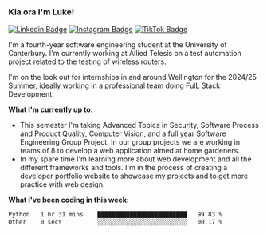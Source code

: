 ### Kia ora I'm Luke!

[![Linkedin Badge](https://img.shields.io/badge/-LinkedIn-0e76a8?style=flat-square&logo=Linkedin&logoColor=white)](https://www.linkedin.com/in/luke-stynes/)
[![Instagram Badge](https://img.shields.io/badge/-Instagram-e4405f?style=flat-square&logo=Instagram&logoColor=white)](https://www.instagram.com/luke.stynes/)
[![TikTok Badge](https://img.shields.io/badge/TikTok-Follow-blue)](https://www.tiktok.com/@luke_stynes)

I'm a fourth-year software engineering student at the University of Canterbury. I'm currently working at Allied Telesis on a test automation project related to the testing of wireless routers.

I'm on the look out for internships in and around Wellington for the 2024/25 Summer, ideally working in a professional team doing FulL Stack Development.

**What I'm currently up to:**
- This semester I'm taking Advanced Topics in Security, Software Process and Product Quality, Computer Vision, and a full year Software Engineering Group Project. In our group projects we are working in teams of 8 to develop a web application aimed at home gardeners.
- In my spare time I'm learning more about web development and all the different frameworks and tools. I'm in the process of creating a developer portfolio website to showcase my projects and to get more practice with web design.


**What I've been coding in this week:**
<!--START_SECTION:waka-->

```txt
Python   1 hr 31 mins    █████████████████████████   99.83 %
Other    0 secs          ░░░░░░░░░░░░░░░░░░░░░░░░░   00.17 %
```

<!--END_SECTION:waka-->
